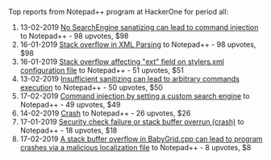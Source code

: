 Top reports from Notepad++ program at HackerOne for period all:

1. 13-02-2019 [No SearchEngine sanatizing can lead to command injection](https://hackerone.com/reports/495382) to Notepad++ - 98 upvotes, $98
2. 16-01-2019 [Stack overflow in XML Parsing](https://hackerone.com/reports/480883) to Notepad++ - 98 upvotes, $98
3. 16-01-2019 [Stack overflow affecting "ext" field on stylers.xml configuration file](https://hackerone.com/reports/480984) to Notepad++ - 51 upvotes, $51
4. 13-02-2019 [Insufficient sanitizing can lead to arbitrary commands execution](https://hackerone.com/reports/494979) to Notepad++ - 50 upvotes, $50
5. 17-02-2019 [Command injection by setting a custom search engine](https://hackerone.com/reports/497312) to Notepad++ - 49 upvotes, $49
6. 14-02-2019 [Crash](https://hackerone.com/reports/496113) to Notepad++ - 26 upvotes, $26
7. 17-01-2019 [Security check failure or stack buffer overrun (crash)](https://hackerone.com/reports/481335) to Notepad++ - 18 upvotes, $18
8. 17-02-2019 [A stack buffer overflow in BabyGrid.cpp can lead to program crashes via a malicious localization file](https://hackerone.com/reports/497255) to Notepad++ - 8 upvotes, $8
